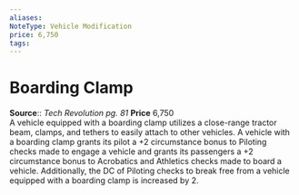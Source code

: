 ```yaml
---
aliases: 
NoteType: Vehicle Modification
price: 6,750
tags: 
---
```


# Boarding Clamp

**Source**:: _Tech Revolution pg. 81_
**Price** 6,750  
A vehicle equipped with a boarding clamp utilizes a close-range tractor beam, clamps, and tethers to easily attach to other vehicles. A vehicle with a boarding clamp grants its pilot a +2 circumstance bonus to Piloting checks made to engage a vehicle and grants its passengers a +2 circumstance bonus to Acrobatics and Athletics checks made to board a vehicle. Additionally, the DC of Piloting checks to break free from a vehicle equipped with a boarding clamp is increased by 2.
